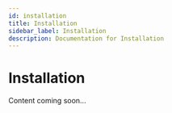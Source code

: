 ```yaml
---
id: installation
title: Installation
sidebar_label: Installation
description: Documentation for Installation
---
```


# Installation

Content coming soon...
